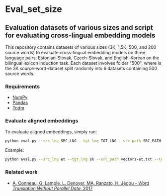 # Eval_set_size

## Evaluation datasets of various sizes and script for evaluating cross-lingual embedding models

This repository contains datasets of various sizes (3K, 1.5K, 500, and 200 source words) to evaluate cross-lingual embedding models on three language pairs: Estonian-Slovak, Czech-Slovak, and English-Korean on the bilingual lexicon induction task. Each dataset involves folder "500", where is the 3K source-word-dataset split randomly into 6 datasets containing 500 source words. 

### Requirements
* [NumPy](https://numpy.org/)
* [Pandas](https://pandas.pydata.org/)
* [Tqdm](https://tqdm.github.io/)

### Evaluate aligned embeddings
To evaluate aligned embeddings, simply run:
```bash
python eval.py --src_lng SRC_LNG --tgt_lng TGT_LNG --src_path SRC_PATH --tgt_path TGT_PATH --eval_df EVAL_DF --k_num K_NUM --nmax NMAX --output OUTPUT
```
Example:
```bash
python eval.py --src_lng et --tgt_lng sk --src_path vectors-et.txt --tgt_path vectors-sk.txt --eval_df et-sk.200.csv --k_num 1 --nmax 50000 --output df.csv
```

### Related work
* [A. Conneau, G. Lample, L. Denoyer, MA. Ranzato, H. Jégou - *Word Translation Without Parallel Data*, 2017](https://arxiv.org/pdf/1710.04087.pdf)
